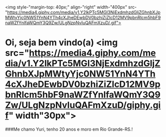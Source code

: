 <img style-"margin-top: 40px;" align-"right" width-"400px" src-"https://media4.giphy.com/media/v1.Y2lkPTc5MGI3NjExdmhzdGljZGhnbXJpMWtyYjc0NW51YnN4YTh4cXJheDEwbDV0bzhiZiZlcD12MV9pbnRlcm5hbF9naWZfYnlfaWQmY3Q9Zw/ULgNzpNvIuQAFmXzuD/.gif">

# Oi, seja bem vindo(a) <img src="https://media4.giphy.com/media/v1.Y2lkPTc5MGI3NjExdmhzdGljZGhnbXJpMWtyYjc0NW51YnN4YTh4cXJheDEwbDV0bzhiZiZlcD12MV9pbnRlcm5hbF9naWZfYnlfaWQmY3Q9Zw/ULgNzpNvIuQAFmXzuD/giphy.gif" width"30px">

###Me chamo Yuri, tenho 20 anos e moro em Rio Grande-RS.!


<!--
**Yurikpz/Yurikpz** is a ✨ _special_ ✨ repository because its `README.md` (this file) appears on your GitHub profile.

Here are some ideas to get you started:

- 🔭 I’m currently working on ...
- 🌱 I’m currently learning ...
- 👯 I’m looking to collaborate on ...
- 🤔 I’m looking for help with ...
- 💬 Ask me about ...
- 📫 How to reach me: ...
- 😄 Pronouns: ...
- ⚡ Fun fact: ...
-->
